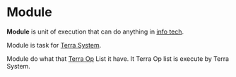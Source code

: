 # **Module**


**Module** is unit of execution that can do anything in [info tech](../InfoTech/a.md).


Module is task for [Terra System](../TerraSystem/a.md).




Module do what that [Terra Op](../TerraOp/a.md) List it have.
It Terra Op list is execute by Terra System.